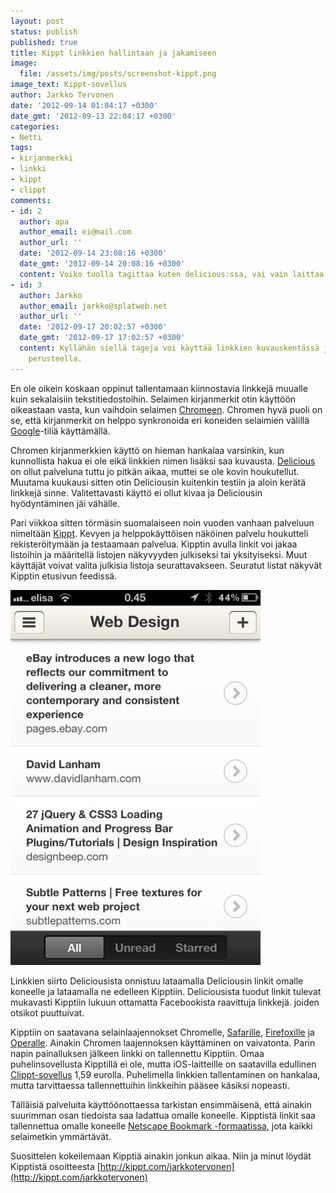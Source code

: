 ```yaml
---
layout: post
status: publish
published: true
title: Kippt linkkien hallintaan ja jakamiseen
image:
  file: /assets/img/posts/screenshot-kippt.png
image_text: Kippt-sovellus
author: Jarkko Tervonen
date: '2012-09-14 01:04:17 +0300'
date_gmt: '2012-09-13 22:04:17 +0300'
categories:
- Netti
tags:
- kirjanmerkki
- linkki
- kippt
- clippt
comments:
- id: 2
  author: apa
  author_email: ei@mail.com
  author_url: ''
  date: '2012-09-14 23:08:16 +0300'
  date_gmt: '2012-09-14 20:08:16 +0300'
  content: Voiko tuolla tagittaa kuten delicious:ssa, vai vain laittaa listoihin?
- id: 3
  author: Jarkko
  author_email: jarkko@splatweb.net
  author_url: ''
  date: '2012-09-17 20:02:57 +0300'
  date_gmt: '2012-09-17 17:02:57 +0300'
  content: Kyllähän siellä tageja voi käyttää linkkien kuvauskentässä ja hakea niiden
    perusteella.
---
```

En ole oikein koskaan oppinut tallentamaan kiinnostavia linkkejä muualle kuin sekalaisiin tekstitiedostoihin. Selaimen kirjanmerkit otin käyttöön oikeastaan vasta, kun vaihdoin selaimen [Chromeen](http://www.google.com/chrome). Chromen hyvä puoli on se, että kirjanmerkit on helppo synkronoida eri koneiden selaimien välillä [Google](http://www.google.com/)-tiliä käyttämällä.

Chromen kirjanmerkkien käyttö on hieman hankalaa varsinkin, kun kunnollista hakua ei ole eikä linkkien nimen lisäksi saa kuvausta. [Delicious](http://delicious.com/) on ollut palveluna tuttu jo pitkän aikaa, muttei se ole kovin houkutellut. Muutama kuukausi sitten otin Deliciousin kuitenkin testiin ja aloin kerätä linkkejä sinne. Valitettavasti käyttö ei ollut kivaa ja Deliciousin hyödyntäminen jäi vähälle.

Pari viikkoa sitten törmäsin suomalaiseen noin vuoden vanhaan palveluun nimeltään [Kippt](http://kippt.com/). Kevyen ja helppokäyttöisen näköinen palvelu houkutteli rekisteröitymään ja testaamaan palvelua. Kipptin avulla linkit voi jakaa listoihin ja määritellä listojen näkyvyyden julkiseksi tai yksityiseksi. Muut käyttäjät voivat valita julkisia listoja seurattavakseen. Seuratut listat näkyvät Kipptin etusivun feedissä.

<amp-img src="/assets/img/posts/screenshot-clippt.png" alt="Kuvaruutukaappaus Clippt-sovelluksesta" width="4" height="3" layout="responsive">
  <noscript><img src="/assets/img/posts/screenshot-clippt.png" alt="Kuvaruutukaappaus Clippt-sovelluksesta" /></noscript>
</amp-img>

Linkkien siirto Deliciousista onnistuu lataamalla Deliciousin linkit omalle koneelle ja lataamalla ne edelleen Kipptiin. Deliciousista tuodut linkit tulevat mukavasti Kipptiin lukuun ottamatta Facebookista raavittuja linkkejä. joiden otsikot puuttuivat.</p>

Kipptiin on saatavana selainlaajennokset Chromelle, [Safarille](http://www.apple.com/safari/), [Firefoxille](http://www.mozilla.org/en-US/firefox/new/) ja [Operalle](http://www.opera.com/browser/). Ainakin Chromen laajennoksen käyttäminen on vaivatonta. Parin napin painalluksen jälkeen linkki on tallennettu Kipptiin. Omaa puhelinsovellusta Kipptillä ei ole, mutta iOS-laitteille on saatavilla edullinen [Clippt-sovellus](http://itunes.apple.com/us/app/clippt-bookmarking-for-kippt/id540695978?mt=8) 1,59 eurolla. Puhelimella linkkien tallentaminen on hankalaa, mutta tarvittaessa tallennettuihin linkkeihin pääsee käsiksi nopeasti.

Tälläisiä palveluita käyttöönottaessa tarkistan ensimmäisenä, että ainakin suurimman osan tiedoista saa ladattua omalle koneelle. Kipptistä linkit saa tallennettua omalle koneelle [Netscape Bookmark -formaatissa](http://msdn.microsoft.com/en-us/library/aa753582(v=vs.85).aspx), jota kaikki selaimetkin ymmärtävät.

Suosittelen kokeilemaan Kipptiä ainakin jonkun aikaa. Niin ja minut löydät Kipptistä osoitteesta [http://kippt.com/jarkkotervonen](http://kippt.com/jarkkotervonen)
